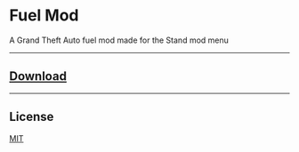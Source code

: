 # Fuel Mod
A Grand Theft Auto fuel mod made for the Stand mod menu

---
## [Download](https://github.com/User00092/Fuel-Mod/releases/tag/0.2)

---
## License

[MIT](https://choosealicense.com/licenses/mit/)
